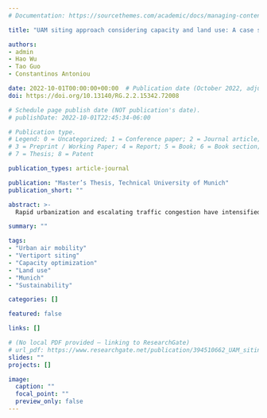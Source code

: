 ```yaml
---
# Documentation: https://sourcethemes.com/academic/docs/managing-content/

title: "UAM siting approach considering capacity and land use: A case study of Munich"

authors:
- admin
- Hao Wu
- Tao Guo
- Constantinos Antoniou

date: 2022-10-01T00:00:00+00:00  # Publication date (October 2022, adjust if needed)
doi: https://doi.org/10.13140/RG.2.2.15342.72008

# Schedule page publish date (NOT publication's date).
# publishDate: 2022-10-01T22:45:34-06:00

# Publication type.
# Legend: 0 = Uncategorized; 1 = Conference paper; 2 = Journal article;
# 3 = Preprint / Working Paper; 4 = Report; 5 = Book; 6 = Book section;
# 7 = Thesis; 8 = Patent

publication_types: article-journal

publication: "Master’s Thesis, Technical University of Munich"
publication_short: ""

abstract: >-
  Rapid urbanization and escalating traffic congestion have intensified the search for innovative transportation solutions. Urban Air Mobility (UAM), utilizing electric vertical takeoff and landing (eVTOL) aircraft, offers a promising avenue to revolutionize urban transportation by leveraging aerial spaces. However, optimal placement of vertiports-the essential ground infrastructure-remains a critical challenge due to complex considerations of demand dynamics , capacity constraints, economic viability, and environmental impacts. This study operationalizes a novel multi-objective optimization framework for capacitated ver-tiport siting by developing a Controller-a software tool designed to manage and automate the intricate optimization process. The Controller enables structured, multi-period incremental siting, which the framework alone cannot handle, by automating dynamic parameter updates, managing simulation dependencies, and efficiently utilizing high-performance computing resources. This advancement allows for extensive case studies and large-scale analyses that would be impractical without such automation. Employing the Controller, we conducted a comprehensive case study in the Munich Metropolitan Area, using high-resolution land use data to generate specific, viable vertiport locations. The methodology utilizes a three-stage stochastic programming model formulated as a p-Hub Median Problem, optimized through Simulated Annealing and greedy algorithms. The Con-troller's capabilities were essential for scaling up experiments, handling dynamic parameters, and managing extensive datasets. Results indicate that multi-phased incremental siting strategies significantly outperform single-phase approaches across various performance metrics, including optimization scores, cost savings, emissions reduction, and accessibility improvements. Specifically, the 4-phased in-cremental siting strategy emerges as optimal, balancing substantial performance gains with manageable complexity and lower risks. Sensitivity analyses highlight the importance of incorporating capacity constraints and construction costs for realistic and economically viable solutions. The study also finds that a mixed land use approach enhances system performance , and moderate subsidies on construction costs (20% to 40%) can improve outcomes without compromising economic sustainability. By operationalizing the optimization framework with the Controller, this study provides critical insights for urban planners and policymakers, emphasizing the importance of adaptive, phased infrastructure development aligned with demand growth and technological progress. The Controller was pivotal in enabling large-scale analyses, contributing to the strategic planning and implementation of sustainable UAM systems, and offering a robust methodology for optimizing vertiport placement in complex urban settings.

summary: ""

tags:
- "Urban air mobility"
- "Vertiport siting"
- "Capacity optimization"
- "Land use"
- "Munich"
- "Sustainability"

categories: []

featured: false

links: []

# (No local PDF provided — linking to ResearchGate)
# url_pdf: https://www.researchgate.net/publication/394510662_UAM_siting_approach_considering_capacity_and_land_use_A_case_study_of_Munich?channel=doi&linkId=68a05c892c7d3e0029b11f6c&showFulltext=true
slides: ""
projects: []

image:
  caption: ""
  focal_point: ""
  preview_only: false
---
```

